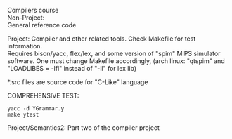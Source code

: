 Compilers course    
Non-Project:  
General reference code  

Project: 
Compiler and other related tools. Check Makefile for test information.   
Requires bison/yacc, flex/lex, and some version of "spim" MIPS simulator software.
One must change Makefile accordingly, (arch linux: "qtspim" and "LOADLIBES = -lfl" instead of "-ll" for lex lib)

*.src files are source code for "C-Like" language


COMPREHENSIVE TEST:
```
yacc -d YGrammar.y  
make ytest
```

Project/Semantics2: Part two of the compiler project
